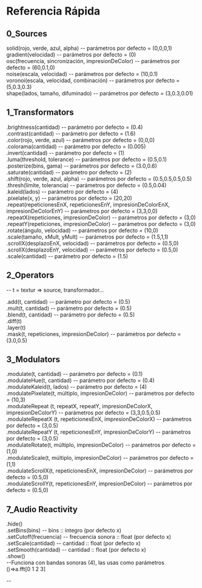 # Referencia Rápida

## 0_Sources

solid(rojo, verde, azul, alpha) -- parámetros por defecto = (0,0,0,1) <br/>
gradient(velocidad) -- parámetros por defecto = (0) <br/>
osc(frecuencia, sincronización, impresionDeColor) -- parámetros por defecto = (60,0.1,0) <br/>
noise(escala, velocidad) -- parámetros por defecto = (10,0.1) <br/>
voronoi(escala, velocidad, combinación) -- parámetros por defecto = (5,0.3,0.3) <br/>
shape(lados, tamaño, difuminado) -- parámetros por defecto = (3,0.3,0.01) <br/>

## 1_Transformators

.brightness(cantidad) -- parámetro por defecto = (0.4) <br/>
.contrast(cantidad) -- parámetro por defecto = (1.6) <br/>
.color(rojo, verde, azul) -- parámetros por defecto = (0,0,0) <br/>
.colorama(cantidad) -- parámetro por defecto = (0.005) <br/>
.invert(cantidad) -- parámetro por defecto = (1) <br/>
.luma(threshold, tolerance) -- parámetros por defecto = (0.5,0.1) <br/>
.posterize(bins, gama) -- parámetros por defecto = (3.0,0.6) <br/>
.saturate(cantidad) -- parámetro por defecto = (2) <br/>
.shift(rojo, verde, azul, alpha) -- parámetros por defecto = (0.5,0.5,0.5,0.5) <br/>
.thresh(límite, tolerancia) -- parámetros por defecto = (0.5,0.04) <br/>
.kaleid(lados) -- parámetro por defecto = (4) <br/>
.pixelate(x, y) -- parámetros por defecto = (20,20) <br/>
.repeat(repeticionesEnX, repeticionesEnY, impresionDeColorEnX, impresionDeColorEnY) -- parámetros por defecto = (3,3,0,0) <br/>
.repeatX(repeticiones, impresionDeColor) -- parámetros por defecto = (3,0) <br/>
.repeatY(repeticiones, impresionDeColor) -- parámetros por defecto = (3,0) <br/>
.rotate(ángulo, velocidad) -- parámetros por defecto = (10,0) <br/>
.scale(tamaño, xMult, yMult) -- parámetros por defecto = (1.5,1,1) <br/>
.scrollX(desplazoEnX, velocidad) -- parámetros por defecto = (0.5,0) <br/>
.scrollX(desplazoEnY, velocidad) -- parámetros por defecto = (0.5,0) <br/>
.scale(cantidad) -- parámetro por defecto = (1.5) <br/>

## 2_Operators

-- t = textur => source, transformador... <br/>

.add(t, cantidad) -- parámetro por defecto = (0.5) <br/>
.mult(t, cantidad) -- parámetro por defecto = (0.5) <br/>
.blend(t, cantidad) -- parámetro por defecto = (0.5) <br/>
.diff(t) <br/>
.layer(t) <br/>
.mask(t, repeticiones, impresionDeColor) -- parámetros por defecto = (3.0,0.5) <br/>

## 3_Modulators

.modulate(t, cantidad) -- parámetro por defecto = (0.1) <br/>
.modulateHue(t, cantidad) -- parámetro por defecto = (0.4) <br/>
.modulateKaleid(t, lados) -- parámetro por defecto = (4) <br/>
.modulatePixelate(t, múltiplo, impresionDeColor) -- parámetros por defecto = (10,3) <br/>
.modulateRepeat (t, repeatX, repeatY, impresionDeColorX, impresionDeColorY) -- parámetros por defecto = (3,3,0.5,0.5) <br/>
.modulateRepeatX (t, repeticionesEnX, impresionDeColorX) -- parámetros por defecto = (3,0.5) <br/>
.modulateRepeatY (t, repeticionesEnY, impresionDeColorY) -- parámetros por defecto = (3,0.5) <br/>
.modulateRotate(t, múltiplo, impresionDeColor) -- parámetros por defecto = (1,0) <br/>
.modulateScale(t, múltiplo, impresionDeColor) -- parámetros por defecto = (1,1) <br/>
.modulateScrollX(t, repeticionesEnX, impresionDeColor) -- parámetros por defecto = (0.5,0) <br/>
.modulateScrollY(t, repeticionesEnY, impresionDeColor) -- parámetros por defecto = (0.5,0) <br/>

## 7_Audio Reactivity

.hide() <br/>
.setBins(bins) -- bins :: integro (por defecto x) <br/>
.setCutoff(frecuencia) -- frecuencia sonora :: float (por defecto x) <br/>
.setScale(cantidad) -- cantidad :: float (por defecto x) <br/>
.setSmooth(cantidad) -- cantidad :: float (por defecto x) <br/>
.show() <br/>
--Funciona con bandas sonoras (4), las usas como parámetros <br/>
()=>a.fft[0 1 2 3] <br/>

--
